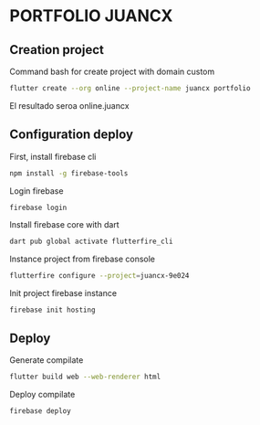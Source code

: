 # PORTFOLIO JUANCX

## Creation project
Command bash for create project with domain custom
```bash
flutter create --org online --project-name juancx portfolio
````
El resultado seroa online.juancx

## Configuration deploy
First, install firebase cli
```bash
npm install -g firebase-tools
```
Login firebase
```bash
firebase login
```
Install firebase core with dart
```bash
dart pub global activate flutterfire_cli
````
Instance project from firebase console
```bash
flutterfire configure --project=juancx-9e024
```
Init project firebase instance
```base
firebase init hosting
```

## Deploy 
Generate compilate
```bash
flutter build web --web-renderer html
```
Deploy compilate
```bash
firebase deploy
```